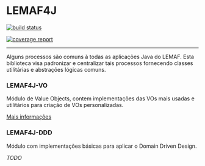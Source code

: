 # LEMAF4J

[![build status](http://gitlab.ti.lemaf.ufla.br/devops/lemaf4j/badges/master/build.svg)](http://gitlab.ti.lemaf.ufla.br/devops/lemaf4j/commits/master)

[![coverage report](http://gitlab.ti.lemaf.ufla.br/devops/lemaf4j/badges/master/coverage.svg)](http://gitlab.ti.lemaf.ufla.br/devops/lemaf4j/commits/master)

---

Alguns processos são comuns à todas as aplicações Java do LEMAF.
Esta biblioteca visa padronizar e centralizar tais processos fornecendo classes utilitárias
e abstrações lógicas comuns.


### LEMAF4J-VO

Módulo de Value Objects, contem implementações das VOs mais usadas e utilitários para criação de VOs personalizadas.

[Mais informações](http://gitlab.ti.lemaf.ufla.br/devops/lemaf4j/tree/master/lemaf4j-vo#lemaf4j-vo)

### LEMAF4J-DDD

Módulo com implementações básicas para aplicar o Domain Driven Design.

*TODO*
